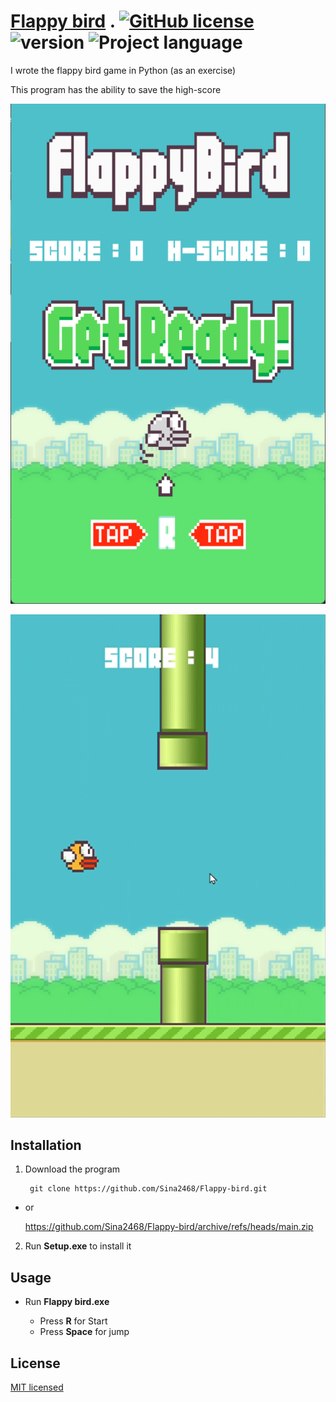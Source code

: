 # [Flappy bird](https://github.com/Sina2468/Flappy-bird) . [![GitHub license](https://img.shields.io/badge/license-MIT-red.svg)](./LICENSE) ![version](https://img.shields.io/badge/Version-1.0-blue.svg) ![Project language](https://img.shields.io/badge/language-Python-green.svg)

I wrote the flappy bird game in Python (as an exercise)

This program has the ability to save the high-score

![ program-picture ](Source-code/assets/img/main-menu.png)

![ program-picture ](/Source-code/assets/img/program.png)

## Installation

1. Download the program 

        git clone https://github.com/Sina2468/Flappy-bird.git

* or

    https://github.com/Sina2468/Flappy-bird/archive/refs/heads/main.zip

2. Run **Setup.exe** to install it


## Usage

* Run **Flappy bird.exe** 

    * Press **R** for Start
    * Press **Space** for jump

## License

[MIT licensed](./LICENSE)
